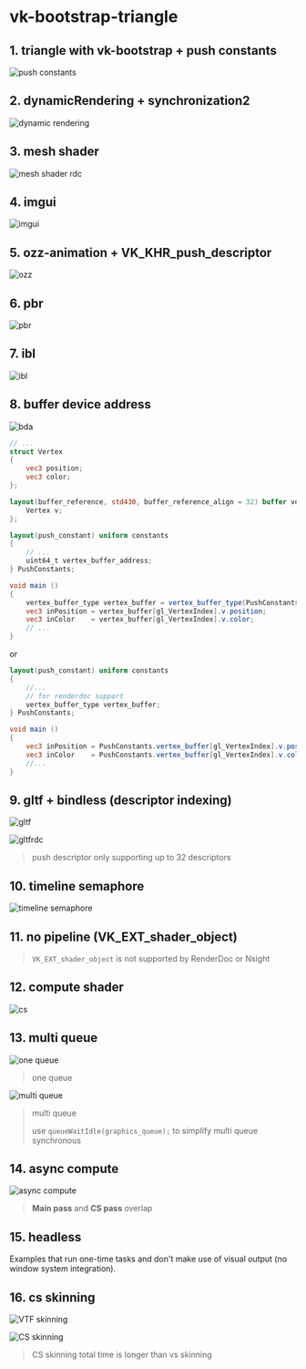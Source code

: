 # vk-bootstrap-triangle

## 1. triangle with vk-bootstrap + push constants

![push constants](screenshots/Snipaste_2023-12-07_22-00-09.png)

## 2. dynamicRendering + synchronization2

![dynamic rendering](screenshots/Snipaste_2023-12-07_21-58-27.png)

## 3. mesh shader

![mesh shader rdc](screenshots/Snipaste_2023-12-07_21-55-12.png)

## 4. imgui

![imgui](screenshots/Snipaste_2023-12-22_11-55-51.png)

## 5. ozz-animation + VK_KHR_push_descriptor

![ozz](screenshots/Snipaste_2023-12-22_13-05-46.png)

## 6. pbr

![pbr](screenshots/Snipaste_2023-12-24_21-13-41.png)

## 7. ibl

![ibl](screenshots/Snipaste_2023-12-26_18-34-34.png)

## 8. buffer device address

![bda](screenshots/Snipaste_2024-01-03_20-01-14.png)

```glsl
// ...
struct Vertex
{
    vec3 position;
    vec3 color;
};

layout(buffer_reference, std430, buffer_reference_align = 32) buffer vertex_buffer_type {
    Vertex v;
};

layout(push_constant) uniform constants
{
    // ...
    uint64_t vertex_buffer_address;
} PushConstants;

void main ()
{
    vertex_buffer_type vertex_buffer = vertex_buffer_type(PushConstants.vertex_buffer_address);
    vec3 inPosition = vertex_buffer[gl_VertexIndex].v.position;
    vec3 inColor    = vertex_buffer[gl_VertexIndex].v.color;
    // ...
}
```

or

```glsl
layout(push_constant) uniform constants
{
    //...
    // for renderdoc support
    vertex_buffer_type vertex_buffer;
} PushConstants;

void main ()
{
    vec3 inPosition = PushConstants.vertex_buffer[gl_VertexIndex].v.position;
    vec3 inColor    = PushConstants.vertex_buffer[gl_VertexIndex].v.color;
    //...
}
```

## 9. gltf + bindless (descriptor indexing)

![gltf](screenshots/Snipaste_2024-01-08_22-47-55.png)

![gltfrdc](screenshots/Snipaste_2024-01-06_17-26-05.png)

> push descriptor only supporting up to 32 descriptors

## 10. timeline semaphore

![timeline semaphore](screenshots/Snipaste_2024-01-08_21-47-17.png)

## 11. no pipeline (VK_EXT_shader_object)

> `VK_EXT_shader_object` is not supported by RenderDoc or Nsight

## 12. compute shader

![cs](screenshots/Snipaste_2024-01-10_22-21-55.png)

## 13. multi queue

![one queue](screenshots/Snipaste_2024-01-10_22-56-29.png)

> one queue

![multi queue](screenshots/Snipaste_2024-01-10_22-57-28.png)

> multi queue
> 
> use `queueWaitIdle(graphics_queue);` to simplify multi queue synchronous

## 14. async compute

![async compute](screenshots/Snipaste_2024-01-11_00-02-39.png)

> **Main pass** and **CS pass** overlap

## 15. headless

Examples that run one-time tasks and don't make use of visual output (no window system integration).

## 16. cs skinning

![VTF skinning](screenshots/Snipaste_2024-01-19_10-59-55.png)

![CS skinning](screenshots/Snipaste_2024-01-19_11-06-13.png)

> CS skinning total time is longer than vs skinning
